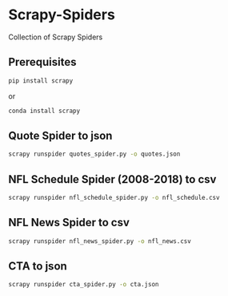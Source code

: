 # Scrapy-Spiders
Collection of Scrapy Spiders

## Prerequisites
```bash
pip install scrapy
```
or
```bash
conda install scrapy
```
## Quote Spider to json
```bash
scrapy runspider quotes_spider.py -o quotes.json
```
## NFL Schedule Spider (2008-2018) to csv
```bash
scrapy runspider nfl_schedule_spider.py -o nfl_schedule.csv
```
## NFL News Spider to csv
```bash
scrapy runspider nfl_news_spider.py -o nfl_news.csv
```
## CTA to json
```bash
scrapy runspider cta_spider.py -o cta.json
```